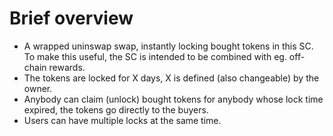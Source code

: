 # Brief overview
- A wrapped uninswap swap, instantly locking bought tokens in this SC. To make this useful, the SC is intended to be combined with eg. off-chain rewards. 
- The tokens are locked for X days, X is defined (also changeable) by the owner.
- Anybody can claim (unlock) bought tokens for anybody whose lock time expired, the tokens go directly to the buyers.
- Users can have multiple locks at the same time.
